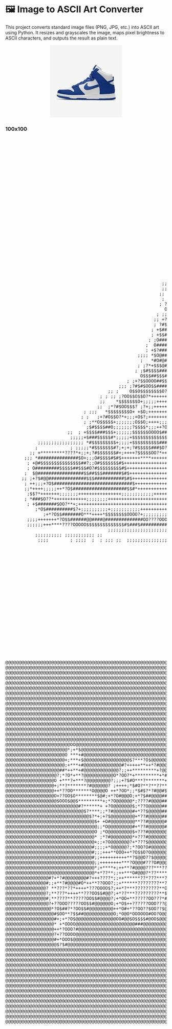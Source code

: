# 🖼️ Image to ASCII Art Converter
This project converts standard image files (PNG, JPG, etc.) into ASCII art using Python. It resizes and grayscales the image, maps pixel brightness to ASCII characters, and outputs the result as plain text.

<div align="center">
<img src="ascii.png" width="225" height="225">
</div>

### 100x100
<pre>
                                                                                                    
                                                                                                    
                                                                                                    
                                                                                                    
                                                                                                    
                                                                                                    
                                                                                                    
                                                                                                    
                                                                                                    
                                                                                                    
                                                                                                    
                                                                                                    
                                                                                                    
                                                                                                    
                                                                                                    
                                                                                                    
                                                                                                    
                                                                                                    
                                                                                                    
                                                                                                    
                                                                                                    
                                                                                                    
                                                                                                    
                                                                                                    
                                                                                                    
                                                            ; ;; ;;                                 
                                                            ;;                                      
                                                            ; ;?*; ;                                
                                                          ;;;;O$+;  ;;                              
                                                          ;; ?#*;++;  ;                             
                                                         ;; +#O;;+++;  ;                            
                                                          ; O#+;+;;+*+; ;                           
                                                         ; ?#$*$#$*;+*+;;                           
                                                           O$?$#$$$O++*; ;                          
                                                        ; ;;*$$$$#$?;;+; ;                          
                                                       ;; +?$#####*;;;++;  ;                        
                                                       ; ?#$$####*;+++;;+;   ;                      
                                                      ; +$#######$*++++;;++;;                       
                                                      ; +$$########*+++++;;;;;;;                    
                                                     ; ;O###########?++++++;;;;;;;;;;   ;           
                                                    ;  O#############O+++++++;;;;;;;++;;;           
                                                    ; +$?#############O+++++++++;;;;;+;;;           
                                                 ;;;; *$O@#############$++++++++++++++;             
                                                  ;   *#O#@#############$++++++++++++*+?; ;         
                                                 ; ;?*+$$$@##############$*+++++++++*+*@+ ;         
                                                ; ;$#$$$$#################$*++++++++*+*#* ;         
                                                  O$$$##$$$##$$############$++++++++**+#* ;         
                                             ; ;+?$$OOOO##$$#O*#############$+++++++++*#* ;         
                                          ;;; ;?#$#$OO$$####$++?#############$+++++*?$#@? ;         
                                      ;; ;    O$$O$$$$$$$$O?++++O############@$+*?$##@@O; ;         
                                   ; ; ;; ;?OO$$O$$O?*++++++++++*$#################@#$?+ ;          
                                   ;;    *$$$$$$$O+;;;;;+++++++++?#################O*+++;           
                                  ;;  ;*?#$OO$$$? ;?+;;++++++++++*$###############O+++*+; ;         
                             ; ;;;   *$$$$$$$$O+ +$O;+++++++++++++?################$?+++;           
                            ; ;   ;+?#O$$O?*+;;;+O$?;+++++++++;+*?$$#################$O?+           
                             ; ;**O$$$$$+;;;;;;;O$$O;++++;;;+*O$###$####################$; ;        
                              ;$#$$$$##O;;;;;;;?$$$$*;;;++?O$######$#####################; ;        
                       ;;  ; +$$$$###$$$+;;;;;;$$$$$$OOOO$###$####$O$####################+  ;       
                        ;;;;;+$###$$$$$#*;;;;;+$$$$$$$$$$$$$###$O?*+$###################@*          
            ;;;;;;;;;;;;;;;;; *#$$$$$$$$$+;;;;+$$$$$$$$$$###$O?*++++O####################? ;        
           ;            ; ;;;;;*#$$$$$$$#?;+;+;?#$$$$$###$O?*+++++++?####################O ;;       
         ;; +*********????*+;;+;?#$$$$$$$#+;++++?$$$$$OO?*++++++++++*####################$ ;        
       ;;; *###############$O+;;;O#$$$$#$#$+++++++****++++++++++++++*####################$ ;        
        ; +@#$$$$$$$$$$$$$$$##?;;O#$$$$$$$#$++++++++++++++++++++++++*####################$  ;       
        ; O#########$$$$$##$$$#O?#$$$$$$$$$#$+++++++++++++++++++++++*####################O ;;       
       ;  $@#################$$##$$$#######$#$++++++++++++++++++++++*###################@? ;;       
      ;; ;+?$#@@##############$$$###########$#$+++++++++++++++++++++*##################$O* ;        
       ; ++;;;+?O$#############################$++++++++++++++++++++*#####$$$$OOOO??**++++;         
       ;;*++++;;;;;++*?O$####################$$#*++++++++++++++++++++++++++++++++;++++++++;         
        ;$$?*+++++++;;;;;;;++++++++++++++++;;;;;;;;;;;;+++++++++++++++++++++++++++++++++++; ;       
       ; *###$O??*++++++++++++;;;;;;;;++++++++++++++++++++++++++++++++++++++++++++++++++++; ;       
        ; +$#######$OO?**+;++++++++++++++++++++++++++++++++++++++++++++++++++++++++++++++;;         
           ;*O$##########$?+;;;;;;;;;;+;;;;;;;;;;;+++++++++++++++++++++++++++++++++;;;++*?? ;       
              ;+*?O$$#######O***++++*$$$$$$$$OOOO?+;;;;;;;;;;;;;;;;;+************??OO$$##@$  ;      
        ;;;;+++++++*?O$$######@@####@##############OO????OOOO???????#####################$* ;       
        ;;;;;;+++****????OOOOO$$$$$$$$$$$$$$#$###$##########@@@@@@@@##################$O?+; ;       
                                      ;;;;;;;;;;;;;;;;;;;;;;;;;;++++++++++++++++++++++;;;;;         
           ;;;;;;;;;; ;;;;;;;;;;; ;;                                                                
            ;;;;        ; ;;;;  ;  ; ;;; ;;  ;;;;;;;;;;;;;;;;;;; ;;;;;;;;;;;;;;;;;;;;;;;; ;;;       
                                                                                                    
                                                                                                    
                                                                                                    
                                                                                                    
                                                                                                    
                                                                                                    
                                                                                                    
                                                                                                    
                                                                                                    
                                                                                                    
                                                                                                    
                                                                                                    
                                                                                                    
                                                                                                    
                                                                                                    
                                                                                                    
                                                                                                    
                                                                                                    
                                                                                                    
                                                                                                    
                                                                                                    

</pre>


<pre>
@@@@@@@@@@@@@@@@@@@@@@@@@@@@@@@@@@@@@@@@@@@@@@@@@@@@@@@@@@@@@@@@@@@@@@@@@@@@@@@@@@@@@@@@@@@@@@@@@@@@
@@@@@@@@@@@@@@@@@@@@@@@@@@@@@@@@@@@@@@@@@@@@@@@@@@@@@@@@@@@@@@@@@@@@@@@@@@@@@@@@@@@@@@@@@@@@@@@@@@@@
@@@@@@@@@@@@@@@@@@@@@@@@@@@@@@@@@@@@@@@@@@@@@@@@@@@@@@@@@@@@@@@@@@@@@@@@@@@@@@@@@@@@@@@@@@@@@@@@@@@@
@@@@@@@@@@@@@@@@@@@@@@@@@@@@@@@@@@@@@@@@@@@@@@@@@@@@@@@@@@@@@@@@@@@@@@@@@@@@@@@@@@@@@@@@@@@@@@@@@@@@
@@@@@@@@@@@@@@@@@@@@@@@@@@@@@@@@@@@@@@@@@@@@@@@@@@@@@@@@@@@@@@@@@@@@@@@@@@@@@@@@@@@@@@@@@@@@@@@@@@@@
@@@@@@@@@@@@@@@@@@@@@@@@@@@@@@@@@@@@@@@@@@@@@@@@@@@@@@@@@@@@@@@@@@@@@@@@@@@@@@@@@@@@@@@@@@@@@@@@@@@@
@@@@@@@@@@@@@@@@@@@@@@@@@@@@@@@@@@@@@@@@@@@@@@@@@@@@@@@@@@@@@@@@@@@@@@@@@@@@@@@@@@@@@@@@@@@@@@@@@@@@
@@@@@@@@@@@@@@@@@@@@@@@@@@@@@@@@@@@@@@@@@@@@@@@@@@@@@@@@@@@@@@@@@@@@@@@@@@@@@@@@@@@@@@@@@@@@@@@@@@@@
@@@@@@@@@@@@@@@@@@@@@@@@@@@@@@@@@@@@@@@@@@@@@@@@@@@@@@@@@@@@@@@@@@@@@@@@@@@@@@@@@@@@@@@@@@@@@@@@@@@@
@@@@@@@@@@@@@@@@@@@@@@@@@@@@@@@@@@@@@@@@@@@@@@@@@@@@@@@@@@@@@@@@@@@@@@@@@@@@@@@@@@@@@@@@@@@@@@@@@@@@
@@@@@@@@@@@@@@@@@@@@@@@@@@@@@@@@@@@@@@@@@@@@@@@@@@@@@@@@@@@@@@@@@@@@@@@@@@@@@@@@@@@@@@@@@@@@@@@@@@@@
@@@@@@@@@@@@@@@@@@@@@@@@@@@@@@@@@@@@@@@@@@@@@@@@@@@@@@@@@@@@@@@@@@@@@@@@@@@@@@@@@@@@@@@@@@@@@@@@@@@@
@@@@@@@@@@@@@@@@@@@@@@@@@@@@@@@@@@@@@@@@@@@@@@@@@@@@@@@@@@@@@@@@@@@@@@@@@@@@@@@@@@@@@@@@@@@@@@@@@@@@
@@@@@@@@@@@@@@@@@@@@@@@@@@@@@@@@@@@@@@@@@@@@@@@@@@@@@@@@@@@@@@@@@@@@@@@@@@@@@@@@@@@@@@@@@@@@@@@@@@@@
@@@@@@@@@@@@@@@@@@@@@@@@@@@@@@@@@@@@@@@@@@@@@@@@@@@@@@@@@@@@@@@@@@@@@@@@@@@@@@@@@@@@@@@@@@@@@@@@@@@@
@@@@@@@@@@@@@@@@@@@@@@@@@@@@@@@@@@@@@@@@@@@@@@@@@@@@@@@@@@@@@@@@@@@@@@@@@@@@@@@@@@@@@@@@@@@@@@@@@@@@
@@@@@@@@@@@@@@@@@@@@@@@@OO@@@@@@@@@@@@@@@@@@@@@@@@@@@@@@@@@@@@@@@@@@@@@@@@@@@$**?@@@@@@@@@@@@@@@@@@@
@@@@@@@@@@@@@@@@@@@@@@@*;+*$@@@@@@@@@@@@@@@@@@@@@@@@@@@@@@@@@@@@@@@@@@@@@@@@*;+*+?@@@@@@@@@@@@@@@@@@
@@@@@@@@@@@@@@@@@@@@@@O ***+#@@@@@@@@@@@@@@@@@@@@@@@@@@@@@@@@@@@@@@@@@@@@@@* ++**+#@@@@@@@@@@@@@@@@@
@@@@@@@@@@@@@@@@@@@@@@+;***+$@@@@@@@@@@@@@@@@@$?***?O$@@@@@@@@@@@@@@@@@@@@@+;+*??+?@@@@@@@@@@@@@@@@@
@@@@@@@@@@@@@@@@@@@@@@;+***+#@@@@@@@@@@@@@@#?+++++**++*?#@@@@@@@@@@@@@@@@@@+;+*??+*@@@@@@@@@@@@@@@@@
@@@@@@@@@@@@@@@@@@@@##*++**+#@@@@@@@@@@@@@?;;++*********+?@@@@@@@@@@@@@@@@@*;+*??*?@@@@@@@@@@@@@@@@@
@@@@@@@@@@@@@@@@@@@?;*?O*+**?@@@@@@@@@@@O*?OO?*+*********+*#@@@@@@@@@@@@@@O++**???$@@@@@@@@@@@@@@@@@
@@@@@@@@@@@@@@@@@@O +***?+***?@@@@@@@@@?;;;+?$#O***?*******+O@@@@@@@@@@#?+++*?OOO?*O@@@@@@@@@@@@@@@@
@@@@@@@@@@@@@@@@@@+;**?*******?#@@@@@@? ;++++;*$#O?**?**??**+O@@@@@@@$*++***?*???**+O@@@@@@@@@@@@@@@
@@@@@@@@@@@@@@@@@@++*??OO*******O@@@@O ++*?OO*;;*$#$?*?#@@#$?+$@@@@O+++**??????***?*+@@@@@@@@@@@@@@@
@@@@@@@@@@@@@@@@@@O+??OO$O********$@#;+*?O#@@@O;+*?$##@@@@###?+#@O+++**?????????????+$@@@@@@@@@@@@@@
@@@@@@@@@@@@@@@@@@@$OOO$@@$*********+;*?O@@@@@@*;????#@@@@####?**+**??????OOOO$O????+?@@@@@@@@@@@@@@
@@@@@@@@@@@@@@@@@@@@@@@@@@@#?******+ +?O@@@@@@@$;*??O@@@@@##$$$*+???OOOOOO$$###$???O*$@@@@@@@@@@@@@@
@@@@@@@@@@@@@@@@@@@@@@@@@@@@@$?****;;*?#@@@@@@@#+*??$@@@@@###$$O+?OOO$$##@@@@@@O??O$$@@@@@@@@@@@@@@@
@@@@@@@@@@@@@@@@@@@@@@@@@@@@@@@$?*+;+?$@@@@@@@@@+*??#@@@@@###$$$OO$$#@@@@@@@@@@@$$#@@@@@@@@@@@@@@@@@
@@@@@@@@@@@@@@@@@@@@@@@@@@@@@@@@@$+ +O#@@@@@@@@@**??#@@@@@@##$$$?*#@@@@@@@@@@@@@@@@@@@@@@@@@@@@@@@@@
@@@@@@@@@@@@@@@@@@@@@@@@@@@@@@@@@@;;*O@@@@@@@@@#+*??#@@@@@@###$$O+$@@@@@@@@@@@@@@@@@@@@@@@@@@@@@@@@@
@@@@@@@@@@@@@@@@@@@@@@@@@@@@@@@@@O ;*O@@@@@@@@@$+???#@@@@@@@##$$O+?@@@@@@@@@@@@@@@@@@@@@@@@@@@@@@@@@
@@@@@@@@@@@@@@@@@@@@@@@@@@@@@@@@@* ;*?#@@@@@@@@*+???#@@@@@@@##$$O+*@@@@@@@@@@@@@@@@@@@@@@@@@@@@@@@@@
@@@@@@@@@@@@@@@@@@@@@@@@@@@@@@@@@+;;+?O@@@@@@@?+*???$@@@@@@@@##$O+*#@@@@@@@@@@@@@@@@@@@@@@@@@@@@@@@@
@@@@@@@@@@@@@@@@@@@@@@@@@@@@@@@@#;;;;+*O@@@@@?;*?OO?O#@@@@@@@@##O+*#@@@@@@@@@@@@@@@@@@@@@@@@@@@@@@@@
@@@@@@@@@@@@@@@@@@@@@@@@@@@@@@@@#;;;+++**OOO++*?O$$O?O@@@@@@@@##?**#@@@@@@@@@@@@@@@@@@@@@@@@@@@@@@@@
@@@@@@@@@@@@@@@@@@@@@@@@@@@@@@@@#;;++++++++++**?$@@O??$@@@@@@@@$***#@@@@@@@@@@@@@@@@@@@@@@@@@@@@@@@@
@@@@@@@@@@@@@@@@@@@@@@@@@@@@@@@@@;;++++++++***?O@@@#???O#@@@@@$****#@@@@@@@@@@@@@@@@@@@@@@@@@@@@@@@@
@@@@@@@@@@@@@@@@@@@@@@@@@@@@@@@@@*;+****+;++**?#@@@@???***???????**#@@@@@@@@@@@@@@@@@@@@@@@@@@@@@@@@
@@@@@@@@@@@@@@@@@@@@@@@@@@@@@@@@@*+*??**;;++***O#@@@?*??****?????**@@@@@@@@@@@@@@@@@@@@@@@@@@@@@@@@@
@@@@@@@@@@@@@@@@#?+*?#@@@@@@@@#?+++????*;;++******??*???***?OOOO???@@@@@@@@@@@@@@@@@@@@@@@@@@@@@@@@@
@@@@@@@@@@@@@@@#;;+**?#@@@@#O*++**??OOO?;;+******????????**?OOOOO?*O@@@@@@@@@@@@@@@@@@@@@@@@@@@@@@@@
@@@@@@@@@@@@@@@? **???*??*++++*???OOOO$?;++*?***?????????**O$$$$OO?**O@@@@#OO$@@@@@@@@@@@@@@@@@@@@@@
@@@@@@@@@@@@@@@?;**???*++++**???OO$$#@@?;+*??***?????????**$##$$$OO??**$@#?**+*#@@@@@@@@@@@@@@@@@@@@
@@@@@@@@@@@@@@@#;**????**?????OO$$#@@@@?;+*OO+**?????OO???*#@###$OOO???*??????+*@@@@@@@@@@@@@@@@@@@@
@@@@@@@@@@@@@@@@?+??OOO?????OO$$#@@@@@@O;+*O$++??????OOO???@@@@@#OOOOO??*?????**@@@@@@@@@@@@@@@@@@@@
@@@@@@@@@@@@@@@@@*?O$##?*?OO$$#@@@@@@@@@++*O#+*??OO??$OO??$@@@@@@#OOOOO?O??????O@@@@@@@@@@@@@@@@@@@@
@@@@@@@@@@@@@@@@@@#$OO**?$$##@@@@@@@@@@@O;*O@O*OOOOOO#OO?O@@@@@@@@#OO?O?O$OOOO?#@@@@@@@@@@@@@@@@@@@@
@@@@@@@@@@@@@@@@@@#+;+*?O$@@@@@@@@@@@@@@@OO#@@$O$$$$#@OO$@@@@@@@@@@#?????O$$OO$@@@@@@@@@@@@@@@@@@@@@
@@@@@@@@@@@@@@@@@@* +*OOOO@@@@@@@@@@@@@@@@@@@@@@###@@@@@@@@@@@@@@@@@#????**?$#@@@@@@@@@@@@@@@@@@@@@@
@@@@@@@@@@@@@@@@@@++*?OOO?#@@@@@@@@@@@@@@@@@@@@@@@@@@@@@@@@@@@@@@@@@@O*???*+O@@@@@@@@@@@@@@@@@@@@@@@
@@@@@@@@@@@@@@@@@@?+??OOOO@@@@@@@@@@@@@@@@@@@@@@@@@@@@@@@@@@@@@@@@@@@$+*???*?@@@@@@@@@@@@@@@@@@@@@@@
@@@@@@@@@@@@@@@@@@#+*OOO$@@@@@@@@@@@@@@@@@@@@@@@@@@@@@@@@@@@@@@@@@@@@O+*???*$@@@@@@@@@@@@@@@@@@@@@@@
@@@@@@@@@@@@@@@@@@@$?$#@@@@@@@@@@@@@@@@@@@@@@@@@@@@@@@@@@@@@@@@@@@@@@$**?O??@@@@@@@@@@@@@@@@@@@@@@@@
@@@@@@@@@@@@@@@@@@@@@@@@@@@@@@@@@@@@@@@@@@@@@@@@@@@@@@@@@@@@@@@@@@@@@@$??O?$@@@@@@@@@@@@@@@@@@@@@@@@
@@@@@@@@@@@@@@@@@@@@@@@@@@@@@@@@@@@@@@@@@@@@@@@@@@@@@@@@@@@@@@@@@@@@@@@#$##@@@@@@@@@@@@@@@@@@@@@@@@@
@@@@@@@@@@@@@@@@@@@@@@@@@@@@@@@@@@@@@@@@@@@@@@@@@@@@@@@@@@@@@@@@@@@@@@@@@@@@@@@@@@@@@@@@@@@@@@@@@@@@
@@@@@@@@@@@@@@@@@@@@@@@@@@@@@@@@@@@@@@@@@@@@@@@@@@@@@@@@@@@@@@@@@@@@@@@@@@@@@@@@@@@@@@@@@@@@@@@@@@@@
@@@@@@@@@@@@@@@@@@@@@@@@@@@@@@@@@@@@@@@@@@@@@@@@@@@@@@@@@@@@@@@@@@@@@@@@@@@@@@@@@@@@@@@@@@@@@@@@@@@@
@@@@@@@@@@@@@@@@@@@@@@@@@@@@@@@@@@@@@@@@@@@@@@@@@@@@@@@@@@@@@@@@@@@@@@@@@@@@@@@@@@@@@@@@@@@@@@@@@@@@
@@@@@@@@@@@@@@@@@@@@@@@@@@@@@@@@@@@@@@@@@@@@@@@@@@@@@@@@@@@@@@@@@@@@@@@@@@@@@@@@@@@@@@@@@@@@@@@@@@@@
@@@@@@@@@@@@@@@@@@@@@@@@@@@@@@@@@@@@@@@@@@@@@@@@@@@@@@@@@@@@@@@@@@@@@@@@@@@@@@@@@@@@@@@@@@@@@@@@@@@@
@@@@@@@@@@@@@@@@@@@@@@@@@@@@@@@@@@@@@@@@@@@@@@@@@@@@@@@@@@@@@@@@@@@@@@@@@@@@@@@@@@@@@@@@@@@@@@@@@@@@
@@@@@@@@@@@@@@@@@@@@@@@@@@@@@@@@@@@@@@@@@@@@@@@@@@@@@@@@@@@@@@@@@@@@@@@@@@@@@@@@@@@@@@@@@@@@@@@@@@@@
@@@@@@@@@@@@@@@@@@@@@@@@@@@@@@@@@@@@@@@@@@@@@@@@@@@@@@@@@@@@@@@@@@@@@@@@@@@@@@@@@@@@@@@@@@@@@@@@@@@@
@@@@@@@@@@@@@@@@@@@@@@@@@@@@@@@@@@@@@@@@@@@@@@@@@@@@@@@@@@@@@@@@@@@@@@@@@@@@@@@@@@@@@@@@@@@@@@@@@@@@
@@@@@@@@@@@@@@@@@@@@@@@@@@@@@@@@@@@@@@@@@@@@@@@@@@@@@@@@@@@@@@@@@@@@@@@@@@@@@@@@@@@@@@@@@@@@@@@@@@@@
@@@@@@@@@@@@@@@@@@@@@@@@@@@@@@@@@@@@@@@@@@@@@@@@@@@@@@@@@@@@@@@@@@@@@@@@@@@@@@@@@@@@@@@@@@@@@@@@@@@@
@@@@@@@@@@@@@@@@@@@@@@@@@@@@@@@@@@@@@@@@@@@@@@@@@@@@@@@@@@@@@@@@@@@@@@@@@@@@@@@@@@@@@@@@@@@@@@@@@@@@
</pre>